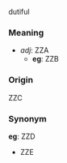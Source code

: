 dutiful
### Meaning
+ _adj_: ZZA
	+ __eg__: ZZB

### Origin

ZZC

### Synonym

__eg__: ZZD

+ ZZE


